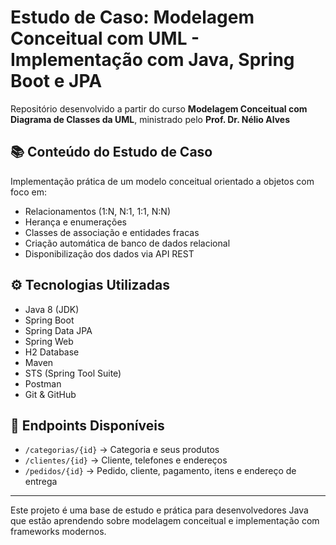 # Estudo de Caso: Modelagem Conceitual com UML - Implementação com Java, Spring Boot e JPA

Repositório desenvolvido a partir do curso **Modelagem Conceitual com Diagrama de Classes da UML**, ministrado pelo **Prof. Dr. Nélio Alves**

## 📚 Conteúdo do Estudo de Caso

Implementação prática de um modelo conceitual orientado a objetos com foco em:

- Relacionamentos (1:N, N:1, 1:1, N:N)
- Herança e enumerações
- Classes de associação e entidades fracas
- Criação automática de banco de dados relacional
- Disponibilização dos dados via API REST

## ⚙️ Tecnologias Utilizadas

- Java 8 (JDK)
- Spring Boot
- Spring Data JPA
- Spring Web
- H2 Database
- Maven
- STS (Spring Tool Suite)
- Postman
- Git & GitHub

## 🔗 Endpoints Disponíveis

- `/categorias/{id}` → Categoria e seus produtos  
- `/clientes/{id}` → Cliente, telefones e endereços  
- `/pedidos/{id}` → Pedido, cliente, pagamento, itens e endereço de entrega

---

Este projeto é uma base de estudo e prática para desenvolvedores Java que estão aprendendo sobre modelagem conceitual e implementação com frameworks modernos.

